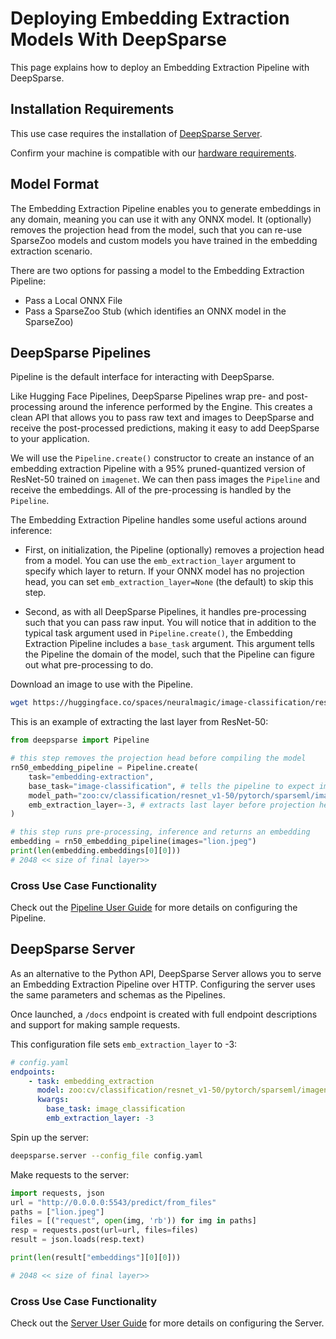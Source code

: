 # Deploying Embedding Extraction Models With DeepSparse
This page explains how to deploy an Embedding Extraction Pipeline with DeepSparse.

## Installation Requirements
This use case requires the installation of [DeepSparse Server](../../user-guide/installation.md).

Confirm your machine is compatible with our [hardware requirements](../../user-guide/hardware-support.md).

## Model Format
The Embedding Extraction Pipeline enables you to generate embeddings in any domain, meaning you can use it with any ONNX model. It (optionally) removes the projection head from the model, such that you can re-use SparseZoo models and custom models you have trained in the embedding extraction scenario.

There are two options for passing a model to the Embedding Extraction Pipeline:

- Pass a Local ONNX File
- Pass a SparseZoo Stub (which identifies an ONNX model in the SparseZoo)

## DeepSparse Pipelines
Pipeline is the default interface for interacting with DeepSparse.

Like Hugging Face Pipelines, DeepSparse Pipelines wrap pre- and post-processing around the inference performed by the Engine. This creates a clean API that allows you to pass raw text and images to DeepSparse and receive the post-processed predictions, making it easy to add DeepSparse to your application.

We will use the `Pipeline.create()` constructor to create an instance of an embedding extraction Pipeline with a 95% pruned-quantized version of ResNet-50 trained on `imagenet`. We can then pass images the `Pipeline` and receive the embeddings. All of the pre-processing is handled by the `Pipeline`.

The Embedding Extraction Pipeline handles some useful actions around inference:

- First, on initialization, the Pipeline (optionally) removes a projection head from a model. You can use the `emb_extraction_layer` argument to specify which layer to return. If your ONNX model has no projection head, you can set `emb_extraction_layer=None` (the default) to skip this step.

- Second, as with all DeepSparse Pipelines, it handles pre-processing such that you can pass raw input. You will notice that in addition to the typical task argument used in `Pipeline.create()`, the Embedding Extraction Pipeline includes a `base_task` argument. This argument tells the Pipeline the domain of the model, such that the Pipeline can figure out what pre-processing to do.

Download an image to use with the Pipeline.
```bash
wget https://huggingface.co/spaces/neuralmagic/image-classification/resolve/main/lion.jpeg
```

This is an example of extracting the last layer from ResNet-50:

```python
from deepsparse import Pipeline

# this step removes the projection head before compiling the model
rn50_embedding_pipeline = Pipeline.create(
    task="embedding-extraction",
    base_task="image-classification", # tells the pipeline to expect images and normalize input with ImageNet means/stds
    model_path="zoo:cv/classification/resnet_v1-50/pytorch/sparseml/imagenet/pruned95_quant-none",
    emb_extraction_layer=-3, # extracts last layer before projection head and softmax
)

# this step runs pre-processing, inference and returns an embedding
embedding = rn50_embedding_pipeline(images="lion.jpeg")
print(len(embedding.embeddings[0][0]))
# 2048 << size of final layer>>
```

### Cross Use Case Functionality
Check out the [Pipeline User Guide](../../user-guide/deepsparse-pipelines.md) for more details on configuring the Pipeline.

## DeepSparse Server
As an alternative to the Python API, DeepSparse Server allows you to serve an Embedding Extraction Pipeline over HTTP. Configuring the server uses the same parameters and schemas as the Pipelines. 

Once launched, a `/docs` endpoint is created with full endpoint descriptions and support for making sample requests.

This configuration file sets `emb_extraction_layer` to -3:
```yaml
# config.yaml
endpoints:
    - task: embedding_extraction
      model: zoo:cv/classification/resnet_v1-50/pytorch/sparseml/imagenet/pruned95_quant-none
      kwargs:
        base_task: image_classification
        emb_extraction_layer: -3
```
Spin up the server: 
```bash 
deepsparse.server --config_file config.yaml
```

Make requests to the server: 
```python
import requests, json
url = "http://0.0.0.0:5543/predict/from_files"
paths = ["lion.jpeg"]
files = [("request", open(img, 'rb')) for img in paths]
resp = requests.post(url=url, files=files)
result = json.loads(resp.text)

print(len(result["embeddings"][0][0]))

# 2048 << size of final layer>>
```

### Cross Use Case Functionality
Check out the [Server User Guide](../../user-guide/deepsparse-server.md) for more details on configuring the Server.
